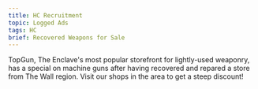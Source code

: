 ```yaml
---
title: HC Recruitment 
topic: Logged Ads
tags: HC
brief: Recovered Weapons for Sale
---
```


TopGun, The Enclave's most popular storefront for lightly-used weaponry, has a special on machine guns after having recovered and repared a store from The Wall region. Visit our shops in the area to get a steep discount! 